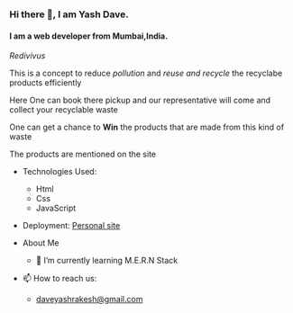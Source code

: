 ### Hi there 👋, I am Yash Dave.
#### I am a web developer from Mumbai,India.


*Redivivus*

This is a concept to reduce *pollution* and *reuse and recycle* the recyclabe products efficiently

Here One can book there pickup and our representative will come and collect your recyclable waste 

One can get a chance to **Win** the products that are made from this kind of waste 

The products are mentioned on the site 

- Technologies Used:
  - Html
  - Css
  - JavaScript
 
- Deployment:  [Personal site](yash-dave.github.io/personal-site)

- About Me
  - 🌱 I’m currently learning M.E.R.N Stack 
 
 - 📫 How to reach us:
   -  daveyashrakesh@gmail.com
